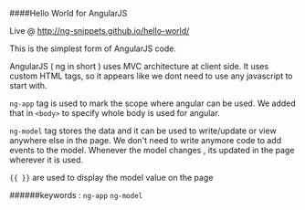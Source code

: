 ####Hello World for AngularJS 

Live @ http://ng-snippets.github.io/hello-world/

This is the simplest form of AngularJS code. 

AngularJS ( ng in short ) uses MVC architecture at client side. 
It uses custom HTML tags, so it appears like we dont need to use any javascript to start with. 

<code>ng-app</code> tag is used to mark the scope where angular can be used. We added that in <code>&lt;body&gt;</code> to specify whole body is used for angular. 

<code>ng-model</code> tag stores the data and it can be used to write/update or view anywhere else in the page. 
We don't need to write anymore code to add events to the model. Whenever the model changes , its updated in the page wherever it is used. 

<code>{{  }}</code>  are used to display the model value on the page 


######keywords : <code>ng-app</code> <code>ng-model </code>
